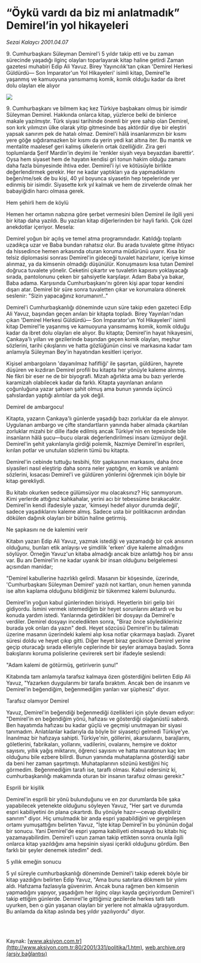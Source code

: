 # “Öykü vardı da biz mi anlatmadık” Demirel’in yol hikayeleri

*Sezai Kalaycı 2001.04.07*

<div>
 <p class="spot">
  9. Cumhurbaşkanı Süleyman  Demirel'i 5 yıldır takip etti ve bu zaman sürecinde yaşadığı  ilginç olayları toparlayarak  kitap haline getirdi Zaman  gazetesi muhabiri Edip Ali  Yavuz. Birey Yayıncılık'tan  çıkan 'Demirel Herkesi  Güldürdü— Son İmparator'un  Yol Hikayeleri' isimli kitap,  Demirel'le yaşanmış ve  kamuoyuna yansımamış  komik, komik olduğu kadar da ibret dolu olayları ele alıyor
 </p>
 <p class="metin">
 </p>
 <img border="0" src="/web/20020111225317im_/http://www.aksiyon.com.tr/2001/331/resimler/oyku.jpg"/>
 <p class="metin">
  9. Cumhurbaşkanı ve bilmem kaç kez Türkiye başbakanı olmuş bir isimdir Süleyman Demirel. Hakkında onlarca kitap, yüzlerce belki de binlerce makale yazılmıştır. Türk siyasi tarihinde önemli bir yere sahip olan Demirel, son kırk yılımızın ülke olarak yitip gitmesinde baş aktördür diye bir eleştiri yapsak sanırım pek de hatalı olmaz. Demirel'i hâlâ insanlarımızın bir kısmı yere göğe sığdıramazken bir kısmı da yerin yedi kat altına iter. Bu mantık ve mentalite maalesef geri kalmış ülkelerin ortak özelliğidir. Zira geri toplumlarda Şerif Mardin'in deyimi ile 'renkler siyah veya beyazdan ibarettir'. Oysa hem siyaset hem de hayatın kendisi gri tonun hakim olduğu zamanı daha fazla bünyesinde ihtiva eder. Demirel'i iyi ve kötüsüyle birlikte değerlendirmek gerekir. Her ne kadar yaptıkları ya da yapmadıklarını beğen/me/sek de bu kişi, 40 yıl boyunca siyasetin hep tepelerinde yer edinmiş bir isimdir. Siyasette kırk yıl kalmak ve hem de zirvelerde olmak her babayiğidin harcı olmasa gerek.
 </p>
 <p class="metin">
  Hem şehirli hem de köylü
 </p>
 <p class="metin">
  Hemen her ortamın nabzına göre şerbet vermesini bilen Demirel ile ilgili yeni bir kitap daha yazıldı. Bu yazılan kitap diğerlerinden bir hayli farklı. Çok özel anekdotlar içeriyor. Mesela:
 </p>
 <p class="metin">
  Demirel yoğun bir açılış ve temel atma programındadır. Katıldığı toplantı uzadıkça uzar ve Baba bundan rahatsız olur. Bu arada tuvalete gitme ihtiyacı da hissedince hemen arkasında oturan koruma müdürünü uyarır. Kısa bir telsiz diplomasisi sonrası Demirel'in gideceği tuvalet hazırlanır, içeriye kimse alınmaz, ya da kimsenin olmadığı düşünülür. Konuşmasını kısa tutan Demirel doğruca tuvalete yönelir. Ceketini çıkartır ve tuvaletin kapısını yoklayacağı sırada, pantolonunu çeken bir şahsiyetle karşılaşır. Adam Baba'ya bakar, Baba adama. Karşısında Cumhurbaşkanı'nı gören kişi apar topar kendini dışarı atar. Demirel bir süre sonra tuvaletten çıkar ve korumalara dönerek seslenir: "Sizin yapacağınız korumanın!.."
 </p>
 <p class="metin">
  Demirel'i Cumhurbaşkanlığı döneminde uzun süre takip eden gazeteci Edip Ali Yavuz, başından geçen anıları bir kitapta topladı. Birey Yayınları'ndan çıkan  'Demirel Herkesi Güldürdü— Son İmparator'un Yol Hikayeleri' isimli kitap Demirel'le yaşanmış ve kamuoyuna yansımamış komik, komik olduğu kadar da ibret dolu olayları ele alıyor. Bu kitapta; Demirel'in hayat hikayesini, Çankaya'lı yılları ve gezilerinde başından geçen komik olayları, meşhur sözlerini, tarihi çıkışlarını ve hatta gözlüğünün cinsi ve markasına kadar tam anlamıyla Süleyman Bey'in hayatından kesitleri içeriyor.
 </p>
 <p class="metin">
  Kişisel ambargoların 'dayanılmaz hafifliği' ile şaşırtan, güldüren, hayrete düşüren ve kızdıran Demirel profili bu kitapta her yönüyle kaleme alınmış. Ne fikri bir eser ne de bir biyografi. Mizah ağırlıkta ama bu bazı yerlerde karamizah olabilecek kadar da farklı. Kitapta yayınlanan anıların çoğunluğuna yazar şahsen şahit olmuş ama bunun yanında üçüncü şahıslardan yaptığı alıntılar da yok değil.
 </p>
 <p class="metin">
  Demirel de ambargocu!
 </p>
 <p class="metin">
  Kitapta, yazarın Çankaya'lı günlerde yaşadığı bazı zorluklar da ele alınıyor. Uygulanan ambargo ve çifte standartların yanında haber almada çıkartılan zorluklar mizahi bir dille ifade edilmiş ancak Türkiye'nin en tepesinde bile insanların hâlâ şucu—bucu olarak değerlendirilmesi insanı üzmüyor değil. Demirel'in şehit yakınlarıyla girdiği polemik, Nazmiye Demirel'in esprileri, kırılan potlar ve unutulan sözlerin tümü bu kitapta.
 </p>
 <p class="metin">
  Demirel'in cebinde tuttuğu tesbihi, fötr şapkasının markasını, daha önce siyasileri nasıl eleştirip daha sonra neler yaptığını, en komik ve anlamlı sözlerini, kısacası Demirel'i ve güldüren yönlerini öğrenmek için böyle bir kitap gerekliydi.
 </p>
 <p class="metin">
  Bu kitabı okurken sedece gülümsüyor mu olacaksınız? Hiç sanmıyorum. Kimi yerlerde attığınız kahkahalar, yerini acı bir tebessüme bırakacaktır. Demirel'in kendi ifadesiyle yazar, 'kimseyi hedef alıyor durumda değil', sadece yaşadıklarını kaleme almış. Sadece usta bir politikacının ardından dökülen dağınık olayları bir bütün haline getirmiş.
 </p>
 <p class="metin">
  Ne şapkasını ne de kalemini verir
 </p>
 <p class="metin">
  Kitabın yazarı Edip Ali Yavuz, yazmak istediği ve yazamadığı bir çok anısının olduğunu, bunları etik anlayışı ve şimdilik 'erken' diye kaleme almadığını söylüyor. Örneğin Yavuz'un kitaba almadığı ancak bize anlattığı hoş bir anısı var. Bu anı Demirel'in ne kadar uyanık bir insan olduğunu belgelemesi açısından manidar;
 </p>
 <p class="metin">
  "Demirel kabullerine hazırlıklı gelirdi. Masanın bir köşesinde, üzerinde, 'Cumhurbaşkanı Süleyman Demirel' yazılı not kartları, onun hemen yanında ise altın kaplama olduğunu bildiğimiz bir tükenmez kalemi bulunurdu.
 </p>
 <p class="metin">
  Demirel'in yoğun kabul günlerinden birisiydi. Heyetlerin biri gelip biri gidiyordu. İsmini vermek istemediğim bir heyet sorunlarını aktardı ve bu konuda yardım istedi. Yanlarında getirdikleri bir dosyayı da Demirel'e verdiler. Demirel dosyayı inceledikten sonra, "Biraz önce söyledikleriniz burada yok onları da yazın" dedi. Heyet sözcüsü Demirel'in bu talimatı üzerine masanın üzerindeki kalemi alıp kısa notlar çıkarmaya başladı. Ziyaret süresi doldu ve heyet çıkıp gitti. Diğer heyet biraz gecikince Demirel yerine geçip oturacağı sırada elleriyle ceplerinde bir şeyler aramaya başladı. Sonra bakışlarını koruma polislerine çevirerek sert bir ifadeyle seslendi:
 </p>
 <p class="metin">
  "Adam kalemi de götürmüş, getiriverin şunu!"
 </p>
 <p class="metin">
  Kitabında tam anlamıyla tarafsız kalmaya özen gösterdiğini belirten Edip Ali Yavuz, "Yazarken duygularımı bir tarafa bıraktım. Ancak ben de insanım ve Demirel'in beğendiğim, beğenmediğim yanları var şüphesiz" diyor.
 </p>
 <p class="metin">
  Tarafsız olamıyor Demirel
 </p>
 <p class="metin">
  Yavuz, Demirel'in beğendiği beğenmediği özellikleri için şöyle devam ediyor: "Demirel'in en beğendiğim yönü, hafızası ve gösterdiği olağanüstü sabırdı. Ben hayatımda hafızası bu kadar güçlü ve geçmişi unutmayan bir siyasi tanımadım. Anlatılanlar kadarıyla da böyle bir siyasetçi gelmedi Türkiye'ye. İnanılmaz bir hafızaya sahipti. Türkiye'nin, göllerini, akarsularını, barajlarını, göletlerini, fabrikaları, yollarını, vadilerini, ovalarını, hemşire ve doktor sayısını, yıllık yağış miktarını, öğrenci sayısını ve hatta maratonun kaç km olduğunu bile ezbere bilirdi. Bunun yanında muhataplarına gösterdiği sabır da beni her zaman şaşırtmıştı. Muhataplarının sözünü kestiğini hiç görmedim. Beğenmediğim tarafı ise, taraflı olması. Kabul edersiniz ki, cumhurbaşkanılığı makamında oturan bir insanın tarafsız olması gerekir."
 </p>
 <p class="metin">
  Esprili bir kişilik
 </p>
 <p class="metin">
  Demirel'in esprili bir yönü bulunduğunu ve en zor durumlarda bile şaka yapabilecek yetenekte olduğunu söyleyen Yavuz, "Her şart ve durumda espri kabiliyetini ön plana çıkartırdı. Bu yönüyle hazır—cevap diyebiliriz sanırım" diyor. Hiç umulmadık bir anda espri yapabildiğini ve gerginleşen ortamı yumuşattığını belirten Yavuz, "İşte kitap Demirel'in bu yönünün doğal bir sonucu. Yani Demirel'de espri yapma kabiliyeti olmasaydı bu kitabı hiç yazamayabilirdim. Demirel'i uzun zaman takip ettikten sonra onunla ilgili onlarca kitap yazıldığını ama hepsinin siyasi içerikli olduğunu gördüm. Ben farklı bir şeyler denemek istedim" dedi.
 </p>
 <p class="metin">
  5 yıllık emeğin sonucu
 </p>
 <p class="metin">
  5 yıl süreyle cumhurbaşkanlığı döneminde Demirel'i takip ederek böyle bir kitap yazdığını belirten Edip Yavuz, "Ama bunu satırlara dökmem bir yılımı aldı. Hafızama fazlasıyla güvenirim. Ancak buna rağmen ben kimsenin yapmadığını yapıyor, yaşadığım her ilginç olayı kayda geçiriyordum Demirel'i takip ettiğim günlerde. Demirel'le gittiğimiz gezilerde herkes tatlı tatlı uyurken, ben o gün yaşanan olayları bir yerlere not almakla uğraşıyordum. Bu anlamda da kitap aslında beş yıldır yazılıyordu" diyor.
 </p>
 <p class="metin">
  <br/>
  <br/>
 </p>
</div>

Kaynak: [www.aksiyon.com.tr](http://www.aksiyon.com.tr:80/2001/331/politika/1.htm), [web.archive.org (arşiv bağlantısı)](http://web.archive.org/web/20020111225317/http://www.aksiyon.com.tr:80/2001/331/politika/1.htm)
